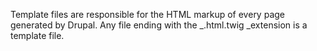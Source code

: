 Template files are responsible for the HTML markup of every page generated by Drupal. Any file ending with the _.html.twig _extension is a template file.

